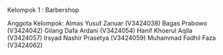 Kelompok 1 : Barbershop

Anggota Kelompok:
Almas Yusuf Zanuar 		(V3424038)
Bagas Prabowo		    (V3424042)
Gilang Dafa Ardani	 	(V3424054)
Hanif Khoerul Aqila	    (V3424057)
Irsyad Nashir Prasetya	(V3424059)
Muhammad Fadhil Faza	(V3424062)